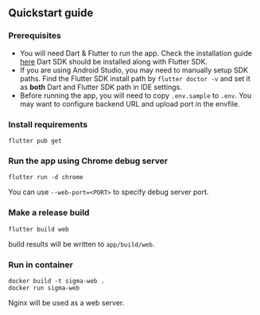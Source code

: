 ## Quickstart guide

### Prerequisites

- You will need Dart & Flutter to run the app. Check the installation guide [here](https://docs.flutter.dev/get-started/install.) Dart SDK should be installed along with Flutter SDK.
- If you are using Android Studio, you may need to manually setup SDK paths. Find the Flutter SDK install path by `flutter doctor -v` and set it as **both** Dart and Flutter SDK path in IDE settings.
- Before running the app, you will need to copy `.env.sample` to `.env`. You may want to configure backend URL and upload port in the envfile.


### Install requirements

```shell
flutter pub get
```

### Run the app using Chrome debug server

```shell
flutter run -d chrome 
```

You can use `--web-port=<PORT>` to specify debug server port.


### Make a release build

```shell
flutter build web
```

build results will be written to `app/build/web`.

### Run in container

```shell
docker build -t sigma-web .
docker run sigma-web
```

Nginx will be used as a web server.
